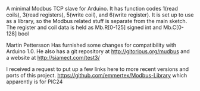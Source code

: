 A minimal Modbus TCP slave for Arduino.  It has function codes 1(read coils), 3(read registers), 5(write coil), and 6(write register).  It is set up to use as a library, so the Modbus related stuff is separate from the main sketch.  The register and coil data is held as Mb.R[0-125] signed int and Mb.C[0-128] bool

Martin Pettersson Has furnished some changes for compatibility with Arduino 1.0.  He also has a git repository at http://gitorious.org/mudbus and a website at http://siamect.com/test3/

I received a request to put up a few links here to more recent versions and ports of this project.
https://github.com/emmertex/Modbus-Library which apparently is for PIC24
